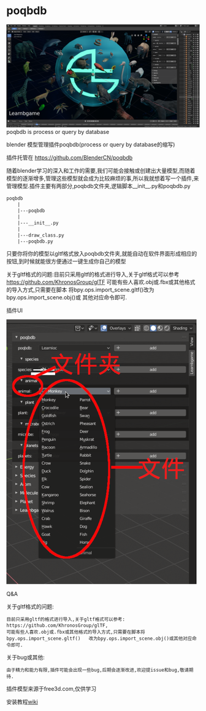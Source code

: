 # poqbdb
![](background.png)
poqbdb is process or query by database

blender 模型管理插件poqbdb(process or query by database的缩写)

插件托管在 https://github.com/BlenderCN/poqbdb

随着blender学习的深入和工作的需要,我们可能会接触或创建出大量模型,而随着模型的逐渐增多,管理这些模型就会成为比较麻烦的事,所以我就想着写一个插件,来管理模型.插件主要有两部分,poqbdb文件夹,逻辑脚本__init__.py和poqbdb.py

	poqbdb
		|
		|---poqbdb
		|
		|---__init__.py
		|
		|---draw_class.py
		|---poqbdb.py

只要你将你的模型以gltf格式放入poqbdb文件夹,就能自动在软件界面形成相应的按钮,到时候就能很方便通过一键生成你自己的模型

关于gltf格式的问题:目前只采用gltf的格式进行导入,关于gltf格式可以参考 https://github.com/KhronosGroup/glTF
可能有些人喜欢.obj或.fbx或其他格式的导入方式,只需要在脚本
将bpy.ops.import_scene.gltf()改为bpy.ops.import_scene.obj()或	其他对应命令即可.


插件UI


![](blender.png)

Q&A

关于gltf格式的问题:

	目前只采用gltf的格式进行导入,关于gltf格式可以参考: 												       https://github.com/KhronosGroup/glTF,
	可能有些人喜欢.obj或.fbx或其他格式的导入方式,只需要在脚本将bpy.ops.import_scene.gltf()	改为bpy.ops.import_scene.obj()或其他对应命令即可.

关于bug或其他:
	
	由于精力和能力有限,插件可能会出现一些bug,后期会逐渐改进,欢迎提issue和bug,敬请期待.


插件模型来源于free3d.com,仅供学习

安装教程[wiki](https://github.com/BlenderCN/poqbdb/wiki)

